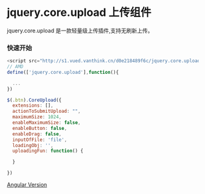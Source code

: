 # jquery.core.upload 上传组件

jquery.core.upload  是一款轻量级上传插件,支持无刷新上传。


### 快速开始

```js
<script src="http://s1.vued.vanthink.cn/d0e218489f6c/jquery.core.upload.min.js"></script>
// AMD
define(['jquery.core.upload'],function(){

  ...
})

$(.btn).CoreUpload({
  extensions: [],
  actionToSubmitUpload: "",
  maximumSize: 1024,
  enableMaximumSize: false,
  enableButton: false,
  enableDrag: false,
  inputOfFile: 'file',
  loadingObj: '',
  uploadingFun: function() {

  }

})


```

[Angular Version](https://github.com/Vanthink-UED/angular.core.upload)

